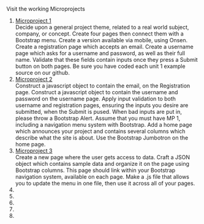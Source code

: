Visit the working Microprojects
1. [Microproject 1](https://natrivera.github.io/311/micro1/) 
  <br>Decide upon a general project theme, related to a real world subject, company, or concept. 
  Create four pages then connect them with a Bootstrap menu. Create a version available via 
  mobile, using Onsen. Create a registration page which accepts an email. Create a username
  page which asks for a username and password, as well as their full name. Validate that these 
  fields contain inputs once they press a Submit button on both pages. Be sure you have coded 
  each unit 1 example source on our github. 
2. [Microproject 2](https://natrivera.github.io/311/micro2/)
   <br>Construct a javascript object to contain the email, on the Registration page. Construct a 
javascript object to contain the username and password on the username page. Apply input 
validation to both username and registration pages, ensuring the inputs you desire are 
submitted, when the Submit is pused. When bad inputs are put in, please throw a Bootstrap 
Alert. Assume that you must have MP 1, including a navigation menu system with Bootstrap. 
Add a home page which announces your project and contains several columns which describe 
what the site is about. Use the Bootstrap Jumbotron on the home page. 
3. [Microproject 3](https://natrivera.github.io/311/micro3/)
   <br>Create a new page where the user gets access to data. Craft a JSON object which contains 
sample data and organize it on the page using Bootstrap columns. This page should link within 
your Bootstrap navigation system, available on each page. Make a .js file that allows you to 
update the menu in one file, then use it across all of your pages. 
4.
5.
6.
7.
8.

